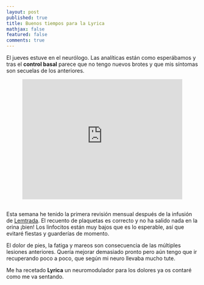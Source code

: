 ```yaml
---
layout: post
published: true
title: Buenos tiempos para la Lyrica
mathjax: false
featured: false
comments: true
---
```



El jueves estuve en el neurólogo. Las analíticas están como esperábamos y tras el **control basal** parece que no tengo nuevos brotes y que mis síntomas son secuelas de los anteriores.

<div style="text-align: center; margin-bottom:30px">
<iframe width="420" height="315" src="https://www.youtube.com/embed/RrqX7V6GOYY" frameborder="0" allowfullscreen></iframe>
</div>


Esta semana he tenido la primera revisión mensual después de la infusión de [Lemtrada](/lemtrada-informaci-n-general/). El recuento de plaquetas es correcto y no ha salido nada en la orina ¡bien!
Los linfocitos están muy bajos que es lo esperable, así que evitaré fiestas y guarderías de momento.

El dolor de pies, la fatiga y mareos son consecuencia de las múltiples lesiones anteriores. Quería mejorar demasiado pronto pero aún tengo que ir recuperando poco a poco, que según mi neuro llevaba mucho tute.

Me ha recetado **Lyrica** un neuromodulador para los dolores ya os contaré como me va sentando.
